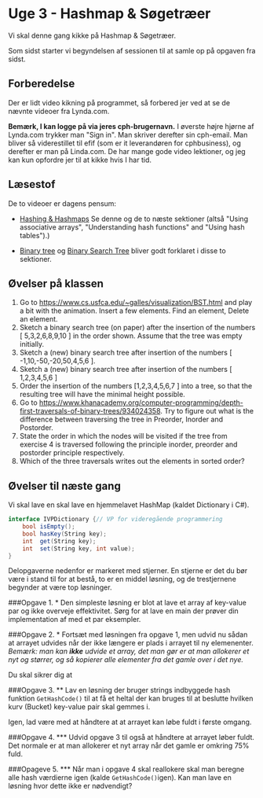 # Uge 3 - Hashmap & Søgetræer
Vi skal denne gang kikke på Hashmap & Søgetræer.

Som sidst starter vi begyndelsen af sessionen til at samle op på opgaven fra sidst. 

## Forberedelse
Der er lidt video kikning på programmet, så forbered jer ved at se de nævnte videoer fra Lynda.com. 

**Bemærk, I kan logge på via jeres cph-brugernavn.**
I øverste højre hjørne af Lynda.com trykker man "Sign in". Man skriver derefter sin cph-email. Man bliver så viderestillet til efif (som er it leverandøren for cphbusiness), og derefter er man på Linda.com. De har mange gode video lektioner, og jeg kan kun opfordre jer til at kikke hvis I har tid.

## Læsestof
De to videoer er dagens pensum:

* [Hashing & Hashmaps](https://www.lynda.com/Developer-Programming-Foundations-tutorials/Using-associative-arrays/149042/177125-4.html?org=cphbusiness.dk) Se denne og de to næste sektioner (altså "Using associative arrays", "Understanding hash functions" and "Using hash tables").)


* [Binary tree](https://www.lynda.com/Developer-Programming-Foundations-tutorials/Introduction-tree-data-structures/149042/177132-4.html?org=cphbusiness.dk) og [Binary Search Tree](https://www.lynda.com/Developer-Programming-Foundations-tutorials/Understanding-binary-search-trees-BST/149042/177133-4.html?org=cphbusiness.dk) bliver godt forklaret i disse to sektioner.


## Øvelser på klassen
1. Go to <https://www.cs.usfca.edu/~galles/visualization/BST.html> and play a bit with the animation. 
  Insert a few elements. Find an element, Delete an element.
2. Sketch a binary search tree (on paper) after the insertion of the numbers [ 5,3,2,6,8,9,10 ] in the order shown. 
   Assume that the tree was empty initially.
3. Sketch a (new) binary search tree after insertion of the numbers  [ -1,10,-50,-20,50,4,5,6 ].
4. Sketch a (new) binary search tree after insertion of the numbers [ 1,2,3,4,5,6 ]
5. Order the insertion of the numbers [1,2,3,4,5,6,7 ] into a tree, so that the 
resulting tree will have the minimal height possible.
6. Go to <https://www.khanacademy.org/computer-programming/depth-first-traversals-of-binary-trees/934024358>. Try to figure out what is the difference between traversing the tree in Preorder, Inorder and Postorder.
7. State the order in which the nodes will be visited if the tree from exercise 4 is traversed following the principle inorder, preorder and postorder principle respectively. 
8. Which of the three traversals writes out the elements in sorted order?
   

## Øvelser til næste gang
Vi skal lave en skal lave en hjemmelavet HashMap (kaldet Dictionary i C#).

```csharp
interface IVPDictionary {// VP for videregående programmering
	bool isEmpty();
	bool hasKey(String key);
	int  get(String key);
	int  set(String key, int value);
}
```
Delopgaverne nedenfor er markeret med stjerner. En stjerne er det du bør være i stand til for at bestå, to er en middel løsning, og de trestjernene begynder at være top løsninger.

###Opgave 1. *
Den simpleste løsning er blot at lave et array af key-value par og ikke overveje effektivitet. Sørg for at lave en main der prøver din implementation af med et par eksempler.

###Opgave 2. *
Fortsæt med løsningen fra opgave 1, men udvid nu sådan at arrayet udvides når der ikke længere er plads i arrayet til ny elemenenter. _Bemærk: man kan **ikke** udvide et array, det man gør er at man allokerer et nyt og størrer, og så kopierer alle elementer fra det gamle over i det nye._

Du skal sikrer dig at 

###Opgave 3. **
Lav en løsning der bruger strings indbyggede hash funktion `GetHashCode()` til at få et heltal der kan bruges til at beslutte hvilken kurv (Bucket) key-value pair skal gemmes i. 

Igen, lad være med at håndtere at at arrayet kan løbe fuldt i første omgang.

###Opgave 4. ***
Udvid opgave 3 til også at håndtere at arrayet løber fuldt. Det normale er at man allokerer et nyt array når det gamle er omkring 75% fuld.

###Opageve 5. ***
Når man i opgave 4 skal reallokere skal man beregne alle hash værdierne igen (kalde `GetHashCode()`igen). Kan man lave en løsning hvor dette ikke er nødvendigt?

